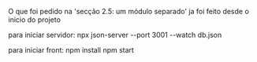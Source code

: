 O que foi pedido na 'secção 2.5: um módulo separado' ja foi feito desde o inicio do projeto

para iniciar servidor:
npx json-server --port 3001 --watch db.json

para iniciar front:
npm install
npm start
